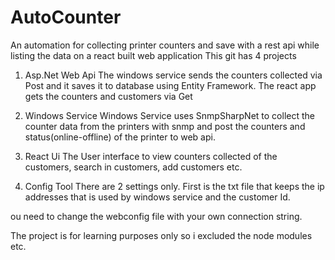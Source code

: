 **<meta name="google-site-verification" content="NYgLDg5XRMy9TSitLg5Ol7BL0VwCNKzbj7fQG1RK9dA" />**
# AutoCounter
An automation for collecting printer counters and save with a rest api while listing the data on a react built web application
This git has 4 projects
1. Asp.Net Web Api
The windows service sends the counters collected via Post and it saves it to database using Entity Framework.
The react app gets the counters and customers via Get

2. Windows Service
Windows Service uses SnmpSharpNet to collect the counter data from the printers with snmp and post the counters and status(online-offline) of the printer to web api. 

3. React Ui
The User interface to view counters collected of the customers, search in customers, add customers etc.

4. Config Tool
There are 2 settings only. First is the txt file that keeps the ip addresses that is used by windows service and the customer Id.

ou need to change the webconfig file with your own connection string.

The project is for learning purposes only so i excluded the node modules etc.

